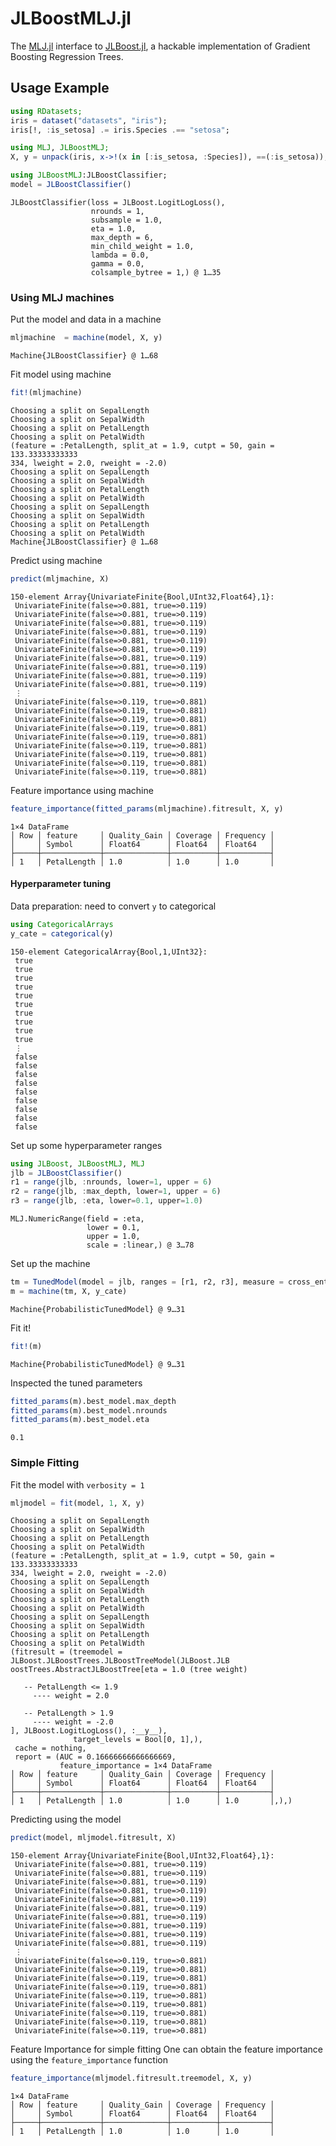# JLBoostMLJ.jl

The [MLJ.jl](https://github.com/alan-turing-institute/MLJ.jl) interface to [JLBoost.jl](https://github.com/xiaodaigh/JLBoost.jl), a hackable implementation of Gradient Boosting Regression Trees.


## Usage Example

````julia
using RDatasets;
iris = dataset("datasets", "iris");
iris[!, :is_setosa] .= iris.Species .== "setosa";

using MLJ, JLBoostMLJ;
X, y = unpack(iris, x->!(x in [:is_setosa, :Species]), ==(:is_setosa));

using JLBoostMLJ:JLBoostClassifier;
model = JLBoostClassifier()
````


````
JLBoostClassifier(loss = JLBoost.LogitLogLoss(),
                  nrounds = 1,
                  subsample = 1.0,
                  eta = 1.0,
                  max_depth = 6,
                  min_child_weight = 1.0,
                  lambda = 0.0,
                  gamma = 0.0,
                  colsample_bytree = 1,) @ 1…35
````





### Using MLJ machines

Put the model and data in a machine

````julia
mljmachine  = machine(model, X, y)
````


````
Machine{JLBoostClassifier} @ 1…68
````





Fit model using machine

````julia
fit!(mljmachine)
````


````
Choosing a split on SepalLength
Choosing a split on SepalWidth
Choosing a split on PetalLength
Choosing a split on PetalWidth
(feature = :PetalLength, split_at = 1.9, cutpt = 50, gain = 133.33333333333
334, lweight = 2.0, rweight = -2.0)
Choosing a split on SepalLength
Choosing a split on SepalWidth
Choosing a split on PetalLength
Choosing a split on PetalWidth
Choosing a split on SepalLength
Choosing a split on SepalWidth
Choosing a split on PetalLength
Choosing a split on PetalWidth
Machine{JLBoostClassifier} @ 1…68
````





Predict using machine

````julia
predict(mljmachine, X)
````


````
150-element Array{UnivariateFinite{Bool,UInt32,Float64},1}:
 UnivariateFinite(false=>0.881, true=>0.119)
 UnivariateFinite(false=>0.881, true=>0.119)
 UnivariateFinite(false=>0.881, true=>0.119)
 UnivariateFinite(false=>0.881, true=>0.119)
 UnivariateFinite(false=>0.881, true=>0.119)
 UnivariateFinite(false=>0.881, true=>0.119)
 UnivariateFinite(false=>0.881, true=>0.119)
 UnivariateFinite(false=>0.881, true=>0.119)
 UnivariateFinite(false=>0.881, true=>0.119)
 UnivariateFinite(false=>0.881, true=>0.119)
 ⋮                                          
 UnivariateFinite(false=>0.119, true=>0.881)
 UnivariateFinite(false=>0.119, true=>0.881)
 UnivariateFinite(false=>0.119, true=>0.881)
 UnivariateFinite(false=>0.119, true=>0.881)
 UnivariateFinite(false=>0.119, true=>0.881)
 UnivariateFinite(false=>0.119, true=>0.881)
 UnivariateFinite(false=>0.119, true=>0.881)
 UnivariateFinite(false=>0.119, true=>0.881)
 UnivariateFinite(false=>0.119, true=>0.881)
````





Feature importance using machine

````julia
feature_importance(fitted_params(mljmachine).fitresult, X, y)
````


````
1×4 DataFrame
│ Row │ feature     │ Quality_Gain │ Coverage │ Frequency │
│     │ Symbol      │ Float64      │ Float64  │ Float64   │
├─────┼─────────────┼──────────────┼──────────┼───────────┤
│ 1   │ PetalLength │ 1.0          │ 1.0      │ 1.0       │
````





#### Hyperparameter tuning

Data preparation: need to convert `y` to categorical

````julia
using CategoricalArrays
y_cate = categorical(y)
````


````
150-element CategoricalArray{Bool,1,UInt32}:
 true 
 true 
 true 
 true 
 true 
 true 
 true 
 true 
 true 
 true 
 ⋮    
 false
 false
 false
 false
 false
 false
 false
 false
 false
````





Set up some hyperparameter ranges

````julia
using JLBoost, JLBoostMLJ, MLJ
jlb = JLBoostClassifier()
r1 = range(jlb, :nrounds, lower=1, upper = 6)
r2 = range(jlb, :max_depth, lower=1, upper = 6)
r3 = range(jlb, :eta, lower=0.1, upper=1.0)
````


````
MLJ.NumericRange(field = :eta,
                 lower = 0.1,
                 upper = 1.0,
                 scale = :linear,) @ 3…78
````





Set up the machine
````julia
tm = TunedModel(model = jlb, ranges = [r1, r2, r3], measure = cross_entropy)
m = machine(tm, X, y_cate)
````


````
Machine{ProbabilisticTunedModel} @ 9…31
````





Fit it!
````julia
fit!(m)
````


````
Machine{ProbabilisticTunedModel} @ 9…31
````





Inspected the tuned parameters
````julia
fitted_params(m).best_model.max_depth
fitted_params(m).best_model.nrounds
fitted_params(m).best_model.eta
````


````
0.1
````





### Simple Fitting

Fit the model with `verbosity = 1`
````julia
mljmodel = fit(model, 1, X, y)
````


````
Choosing a split on SepalLength
Choosing a split on SepalWidth
Choosing a split on PetalLength
Choosing a split on PetalWidth
(feature = :PetalLength, split_at = 1.9, cutpt = 50, gain = 133.33333333333
334, lweight = 2.0, rweight = -2.0)
Choosing a split on SepalLength
Choosing a split on SepalWidth
Choosing a split on PetalLength
Choosing a split on PetalWidth
Choosing a split on SepalLength
Choosing a split on SepalWidth
Choosing a split on PetalLength
Choosing a split on PetalWidth
(fitresult = (treemodel = JLBoost.JLBoostTrees.JLBoostTreeModel(JLBoost.JLB
oostTrees.AbstractJLBoostTree[eta = 1.0 (tree weight)

   -- PetalLength <= 1.9
     ---- weight = 2.0

   -- PetalLength > 1.9
     ---- weight = -2.0
], JLBoost.LogitLogLoss(), :__y__),
              target_levels = Bool[0, 1],),
 cache = nothing,
 report = (AUC = 0.16666666666666669,
           feature_importance = 1×4 DataFrame
│ Row │ feature     │ Quality_Gain │ Coverage │ Frequency │
│     │ Symbol      │ Float64      │ Float64  │ Float64   │
├─────┼─────────────┼──────────────┼──────────┼───────────┤
│ 1   │ PetalLength │ 1.0          │ 1.0      │ 1.0       │,),)
````




Predicting using the model

````julia
predict(model, mljmodel.fitresult, X)
````


````
150-element Array{UnivariateFinite{Bool,UInt32,Float64},1}:
 UnivariateFinite(false=>0.881, true=>0.119)
 UnivariateFinite(false=>0.881, true=>0.119)
 UnivariateFinite(false=>0.881, true=>0.119)
 UnivariateFinite(false=>0.881, true=>0.119)
 UnivariateFinite(false=>0.881, true=>0.119)
 UnivariateFinite(false=>0.881, true=>0.119)
 UnivariateFinite(false=>0.881, true=>0.119)
 UnivariateFinite(false=>0.881, true=>0.119)
 UnivariateFinite(false=>0.881, true=>0.119)
 UnivariateFinite(false=>0.881, true=>0.119)
 ⋮                                          
 UnivariateFinite(false=>0.119, true=>0.881)
 UnivariateFinite(false=>0.119, true=>0.881)
 UnivariateFinite(false=>0.119, true=>0.881)
 UnivariateFinite(false=>0.119, true=>0.881)
 UnivariateFinite(false=>0.119, true=>0.881)
 UnivariateFinite(false=>0.119, true=>0.881)
 UnivariateFinite(false=>0.119, true=>0.881)
 UnivariateFinite(false=>0.119, true=>0.881)
 UnivariateFinite(false=>0.119, true=>0.881)
````





Feature Importance for simple fitting
One can obtain the feature importance using the `feature_importance` function

````julia
feature_importance(mljmodel.fitresult.treemodel, X, y)
````


````
1×4 DataFrame
│ Row │ feature     │ Quality_Gain │ Coverage │ Frequency │
│     │ Symbol      │ Float64      │ Float64  │ Float64   │
├─────┼─────────────┼──────────────┼──────────┼───────────┤
│ 1   │ PetalLength │ 1.0          │ 1.0      │ 1.0       │
````


